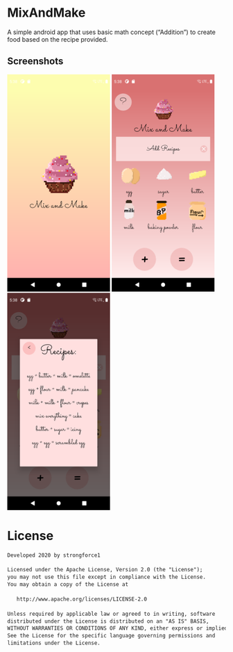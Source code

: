 
<h1 align="left">MixAndMake</h1>

A simple android app that uses basic math concept (“Addition”) to create food based on the recipe provided.

## Screenshots
<p float="left">
 <img 	src="https://raw.githubusercontent.com/forceporquillo/MixAndMake/main/preview/splash.png" height="500"/>
 <img src="https://raw.githubusercontent.com/forceporquillo/MixAndMake/main/preview/mix fragment.png" height="500"/>
 <img src="https://raw.githubusercontent.com/forceporquillo/MixAndMake/main/preview/dialog fragment.png" height="500"/>
</p>

# License
```xml
Developed 2020 by strongforce1

Licensed under the Apache License, Version 2.0 (the "License");
you may not use this file except in compliance with the License.
You may obtain a copy of the License at

   http://www.apache.org/licenses/LICENSE-2.0

Unless required by applicable law or agreed to in writing, software
distributed under the License is distributed on an "AS IS" BASIS,
WITHOUT WARRANTIES OR CONDITIONS OF ANY KIND, either express or implied.
See the License for the specific language governing permissions and
limitations under the License.

